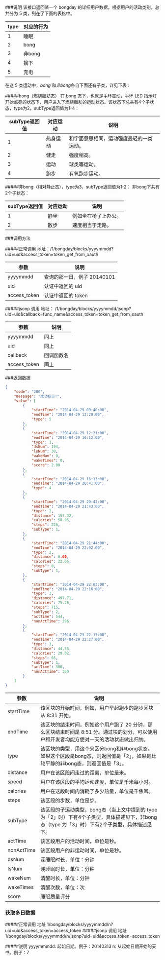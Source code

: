 ###说明
该接口返回某一个 bongday 的详细用户数据。根据用户的活动类别，总共分为 5 类，列在了下面的表格中。

type|对应的行为
---|---
1|睡眠
2|bong
3|非bong
4|摘下
5|充电

在这 5 类运动中，*bong* 和*非bong*各自下面还有子类，详见下表：

#####bong（燃烧脂肪态）
在 bong 态下，也就是手环震动，手环 LED 指示灯开始点亮的状态下，用户进入了燃烧脂肪的运动状态。该状态下总共有4个子状态，type为2，subType返回值为1-4：

subType返回值|对应运动|说明
---|---|---
1|热身运动|和字面意思相同，运动强度最轻的一类运动。
2|健走|强度稍高。
3|运动|球类等运动。
4|跑步|有氧跑步运动。
#####非bong（相对静止态），type为3，subType返回值为1-2：
非bong下共有2个子状态：

subType返回值|对应运动|说明
---|---|---
1|静坐|例如坐在椅子上办公。
2|散步|速度相当于走路。



###调用方法

#####正常调用 
地址：/1/bongday/blocks/yyyymmdd?uid=uid&access_token=token_get_from_oauth

参数|说明
---|---
yyyymmdd|查询的那一日，例子 20140101
uid|认证中返回的 uid
access_token|认证中返回的 token

#####jsonp 调用 
地址： /1/bongday/blocks/yyyymmdd/jsonp?uid=uid&callback=func_name&access_token=token_get_from_oauth

参数|说明
---|---
yyyymmdd|同上
uid|同上
callback|回调函数名
access_token|同上

###返回数据

```json
{
    "code": "200", 
    "message": "成功标示!", 
    "value": [
        {
            "startTime": "2014-04-29 09:40:00", 
            "endTime": "2014-04-29 12:20:00", 
            "type": 5
        }, 
        {
            "startTime": "2014-04-29 12:21:00", 
            "endTime": "2014-04-29 16:12:00", 
            "type": 1, 
            "dsNum": 194, 
            "lsNum": 38, 
            "wakeNum": 0, 
            "wakeTimes": 0, 
            "score": 2.00
        }, 
        {
            "startTime": "2014-04-29 16:13:00", 
            "endTime": "2014-04-29 20:41:00", 
            "type": 4
        }, 
        {
            "startTime": "2014-04-29 20:42:00", 
            "endTime": "2014-04-29 21:43:00", 
            "type": 2, 
            "distance": 157.32, 
            "calories": 58.95, 
            "steps": 226, 
            "subType": 1, 
        }, 
        {
            "startTime": "2014-04-29 21:44:00", 
            "endTime": "2014-04-29 22:02:00", 
            "type": 2, 
            "distance": 0.00, 
            "calories": 22.66, 
            "steps": 0, 
            "subType": 1, 
        }, 
        {
            "startTime": "2014-04-29 22:03:00", 
            "endTime": "2014-04-29 22:16:00", 
            "type": 3, 
            "distance": 497.71, 
            "calories": 75.25, 
            "steps": 715, 
            "subType": 2, 
            "actTime": 544, 
            "nonActTime": 296
        }, 
        {
            "startTime": "2014-04-29 22:17:00", 
            "endTime": "2014-04-29 22:27:00", 
            "type": 3, 
            "distance": 44.55, 
            "calories": 29.02, 
            "steps": 65, 
            "subType": 1, 
            "actTime": 300, 
            "nonActTime": 360
        }
    ]
}
```



参数|说明
---|---
startTime| 该区块的开始时间，例如，用户早起跑步的跑步区块从 8:31 开始。
endTime|该区块的结束时间，例如这个用户跑了 20 分钟，那么区块结束时间是 8:51 分。通过块的划分，可以使用户和开发者均能方便对一天的活动状态做出归纳。
type|该区块的类型，用这个来区分bong和非bong状态。如果这个区段是bong态，则返回值是「2」，如果是比较平静的非bong态，则返回值是「3」。
distance|用户在该区段间走过的距离，单位是米。
speed| 用户在该区段的平均运动速度，单位是千米每小时。
calories| 用户在这段时间内消耗了多少热量，单位是千焦耳。
steps|该区段的步数，单位是步。
subType| 该区段的子运动类型，bong态（当上文中提到的 type 为「2」时）下有4个子类型，具体描述见下，非bong态（type 为「3」时）下有2个子类型，具体描述见下。
actTime|该区段用户的活动时间，单位是秒。
nonActTime|该区段用户的非运动时间，单位是秒。
dsNum|深睡眠时长，单位：分钟
lsNum|浅睡眠时长，单位：分钟
wakeNum|清醒时长，单位：分钟
wakeTimes|清醒次数，单位：次
score|睡眠质量评分


### 获取多日数据

#####正常调用
地址 1/bongday/blocks/yyyymmdd/n?uid=uid&access_token=access_token
#####jsonp 调用
地址 1/bongday/blocks/yyyymmdd/n/jsonp?uid=uid&access_token=access_token

#####说明
yyyymmmdd: 起始日期。例子：20140313
n: 从起始日期开始的天书。例子：7
